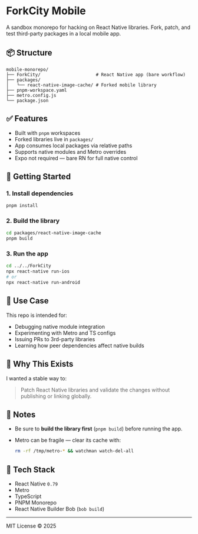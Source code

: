 # ForkCity Mobile

A sandbox monorepo for hacking on React Native libraries.
Fork, patch, and test third-party packages in a local mobile app.

## 📦 Structure

```
mobile-monorepo/
├── ForkCity/                     # React Native app (bare workflow)
├── packages/
│   └── react-native-image-cache/ # Forked mobile library
├── pnpm-workspace.yaml
├── metro.config.js
└── package.json
```

## ✅ Features

- Built with `pnpm` workspaces
- Forked libraries live in `packages/`
- App consumes local packages via relative paths
- Supports native modules and Metro overrides
- Expo not required — bare RN for full native control

## 🚀 Getting Started

### 1. Install dependencies

```sh
pnpm install
```

### 2. Build the library

```sh
cd packages/react-native-image-cache
pnpm build
```

### 3. Run the app

```sh
cd ../../ForkCity
npx react-native run-ios
# or
npx react-native run-android
```

## 🔁 Use Case

This repo is intended for:

- Debugging native module integration
- Experimenting with Metro and TS configs
- Issuing PRs to 3rd-party libraries
- Learning how peer dependencies affect native builds

## 🧐 Why This Exists

I wanted a stable way to:

> Patch React Native libraries and validate the changes without publishing or linking globally.

## 📌 Notes

- Be sure to **build the library first** (`pnpm build`) before running the app.
- Metro can be fragile — clear its cache with:

  ```sh
  rm -rf /tmp/metro-* && watchman watch-del-all
  ```

## 💠 Tech Stack

- React Native `0.79`
- Metro
- TypeScript
- PNPM Monorepo
- React Native Builder Bob (`bob build`)

---

MIT License © 2025
